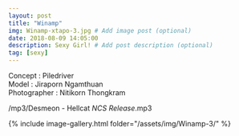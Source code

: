 ```yaml
---
layout: post
title: "Winamp"
img: Winamp-xtapo-3.jpg # Add image post (optional)
date: 2018-08-09 14:05:00
description: Sexy Girl! # Add post description (optional)
tag: [sexy]
---
```

Concept : Piledriver  
Model : Jiraporn Ngamthuan  
Photographer : Nitikorn Thongkram          

/mp3/Desmeon - Hellcat _NCS Release_.mp3

{% include image-gallery.html folder="/assets/img/Winamp-3/" %}
